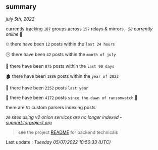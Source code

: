 
## summary
_july 5th, 2022_

currently tracking `107` groups across `157` relays & mirrors - _`58` currently online_ 📡

⏲ there have been `12` posts within the `last 24 hours`

🕓 there have been `42` posts within the `month of july`

📅 there have been `875` posts within the `last 90 days`

🏚 there have been `1886` posts within the `year of 2022`

🚀 there have been `2252` posts `last year`

🦕 there have been `4172` posts `since the dawn of ransomwatch` 🐣

there are `51` custom parsers indexing posts

_`20` sites using v2 onion services are no longer indexed - [support.torproject.org](https://support.torproject.org/onionservices/v2-deprecation/)_

> see the project [README](https://github.com/jmousqueton/ransomwatch#readme) for backend technicals



Last update : _Tuesday 05/07/2022 10:50:33 (UTC)_

